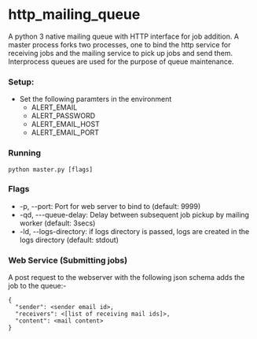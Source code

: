 # http_mailing_queue
A python 3 native mailing queue with HTTP interface for job addition. A master process forks two processes, one to bind 
the http service for receiving jobs and the mailing service to pick up jobs and send them. Interprocess queues are used for
the purpose of queue maintenance.

### Setup:
* Set the following paramters in the environment
  * ALERT_EMAIL
  * ALERT_PASSWORD
  * ALERT_EMAIL_HOST
  * ALERT_EMAIL_PORT

### Running
```
python master.py [flags]
```

### Flags
* -p, --port: Port for web server to bind to (default: 9999)
* -qd, ---queue-delay: Delay between subsequent job pickup by mailing worker (default: 3secs)
* -ld, --logs-directory: if logs directory is passed, logs are created in the logs directory (default: stdout)

### Web Service (Submitting jobs)
A post request to the webserver with the following json schema adds the job to the queue:-
```
{
  "sender": <sender email id>,
  "receivers": <[list of receiving mail ids]>,
  "content": <mail content>
}
```
